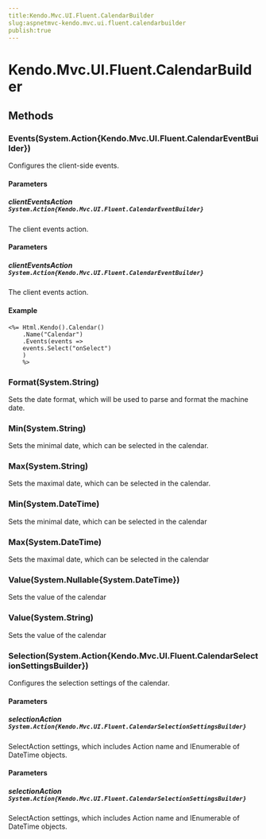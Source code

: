 ```yaml
---
title:Kendo.Mvc.UI.Fluent.CalendarBuilder
slug:aspnetmvc-kendo.mvc.ui.fluent.calendarbuilder
publish:true
---
```


# Kendo.Mvc.UI.Fluent.CalendarBuilder

## Methods

### Events(System.Action{Kendo.Mvc.UI.Fluent.CalendarEventBuilder})
Configures the client-side events.

#### Parameters

##### clientEventsAction `System.Action{Kendo.Mvc.UI.Fluent.CalendarEventBuilder}`
The client events action.

#### Parameters

##### clientEventsAction `System.Action{Kendo.Mvc.UI.Fluent.CalendarEventBuilder}`
The client events action.

#### Example
    <%= Html.Kendo().Calendar()
        .Name("Calendar")
        .Events(events =>
        events.Select("onSelect")
        )
        %>

### Format(System.String)
Sets the date format, which will be used to parse and format the machine date.

### Min(System.String)
Sets the minimal date, which can be selected in the calendar.

### Max(System.String)
Sets the maximal date, which can be selected in the calendar.

### Min(System.DateTime)
Sets the minimal date, which can be selected in the calendar

### Max(System.DateTime)
Sets the maximal date, which can be selected in the calendar

### Value(System.Nullable{System.DateTime})
Sets the value of the calendar

### Value(System.String)
Sets the value of the calendar

### Selection(System.Action{Kendo.Mvc.UI.Fluent.CalendarSelectionSettingsBuilder})
Configures the selection settings of the calendar.

#### Parameters

##### selectionAction `System.Action{Kendo.Mvc.UI.Fluent.CalendarSelectionSettingsBuilder}`
SelectAction settings, which includes Action name and IEnumerable of DateTime objects.

#### Parameters

##### selectionAction `System.Action{Kendo.Mvc.UI.Fluent.CalendarSelectionSettingsBuilder}`
SelectAction settings, which includes Action name and IEnumerable of DateTime objects.